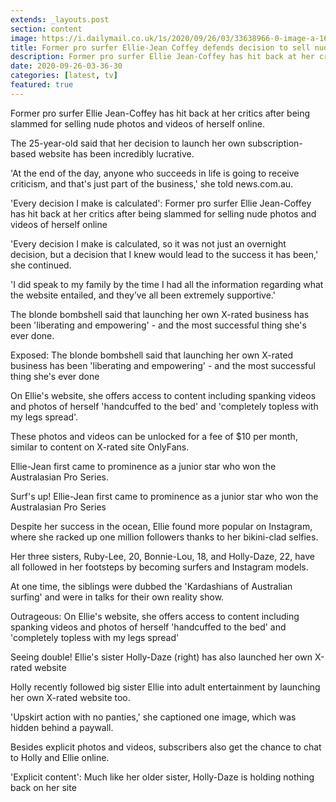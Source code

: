 ```yaml
---
extends: _layouts.post
section: content
image: https://i.dailymail.co.uk/1s/2020/09/26/03/33638966-0-image-a-16_1601087108135.jpg 
title: Former pro surfer Ellie-Jean Coffey defends decision to sell nudes online 
description: Former pro surfer Ellie Jean-Coffey has hit back at her critics after being slammed for selling nude photos and videos of herself online.  
date: 2020-09-26-03-36-30 
categories: [latest, tv] 
featured: true 
--- 
```

Former pro surfer Ellie Jean-Coffey has hit back at her critics after being slammed for selling nude photos and videos of herself online. 

The 25-year-old said that her decision to launch her own subscription-based website has been incredibly lucrative. 

'At the end of the day, anyone who succeeds in life is going to receive criticism, and that's just part of the business,' she told news.com.au.

'Every decision I make is calculated': Former pro surfer Ellie Jean-Coffey has hit back at her critics after being slammed for selling nude photos and videos of herself online

'Every decision I make is calculated, so it was not just an overnight decision, but a decision that I knew would lead to the success it has been,' she continued.

'I did speak to my family by the time I had all the information regarding what the website entailed, and they’ve all been extremely supportive.'

The blonde bombshell said that launching her own X-rated business has been 'liberating and empowering' - and the most successful thing she's ever done. 

Exposed: The blonde bombshell said that launching her own X-rated business has been 'liberating and empowering' - and the most successful thing she's ever done

On Ellie's website, she offers access to content including spanking videos and photos of herself 'handcuffed to the bed' and 'completely topless with my legs spread'.

These photos and videos can be unlocked for a fee of $10 per month, similar to content on X-rated site OnlyFans.

Ellie-Jean first came to prominence as a junior star who won the Australasian Pro Series.

Surf's up! Ellie-Jean first came to prominence as a junior star who won the Australasian Pro Series

Despite her success in the ocean, Ellie found more popular on Instagram, where she racked up one million followers thanks to her bikini-clad selfies. 

Her three sisters, Ruby-Lee, 20, Bonnie-Lou, 18, and Holly-Daze, 22, have all followed in her footsteps by becoming surfers and Instagram models.

At one time, the siblings were dubbed the 'Kardashians of Australian surfing' and were in talks for their own reality show. 

Outrageous: On Ellie's website, she offers access to content including spanking videos and photos of herself 'handcuffed to the bed' and 'completely topless with my legs spread'

Seeing double! Ellie's sister Holly-Daze (right) has also launched her own X-rated website 

Holly recently followed big sister Ellie into adult entertainment by launching her own X-rated website too. 

'Upskirt action with no panties,' she captioned one image, which was hidden behind a paywall.  

Besides explicit photos and videos, subscribers also get the chance to chat to Holly and Ellie online.

'Explicit content': Much like her older sister, Holly-Daze is holding nothing back on her site

